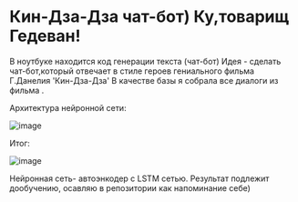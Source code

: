 # Кин-Дза-Дза чат-бот) Ку,товарищ Гедеван!
В ноутбуке находится код генерации текста (чат-бот)
Идея - сделать чат-бот,который отвечает в стиле героев гениального фильма Г.Данелия 'Кин-Дза-Дза'
В качестве базы я собрала все диалоги из фильма .

Архитектура нейронной сети:

![image](https://user-images.githubusercontent.com/84207955/162991729-63d0768a-cfb4-4d73-a98e-ffc96026d47d.png) 

Итог:

![image](https://user-images.githubusercontent.com/84207955/163020283-ef4ab650-e35d-452a-aeb3-64c44785534f.png)

Нейронная сеть- автоэнкодер с LSTM сетью.
Результат подлежит дообучению, осавляю в репозитории как напоминание себе)
